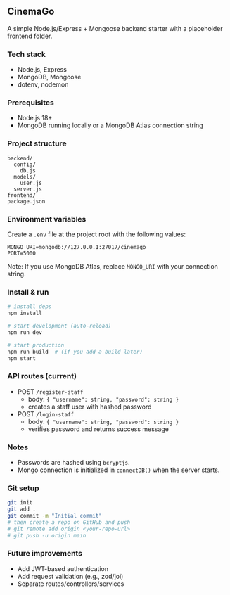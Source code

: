 ## CinemaGo

A simple Node.js/Express + Mongoose backend starter with a placeholder frontend folder.

### Tech stack
- Node.js, Express
- MongoDB, Mongoose
- dotenv, nodemon

### Prerequisites
- Node.js 18+
- MongoDB running locally or a MongoDB Atlas connection string

### Project structure
```
backend/
  config/
    db.js
  models/
    user.js
  server.js
frontend/
package.json
```

### Environment variables
Create a `.env` file at the project root with the following values:
```
MONGO_URI=mongodb://127.0.0.1:27017/cinemago
PORT=5000
```

Note: If you use MongoDB Atlas, replace `MONGO_URI` with your connection string.

### Install & run
```bash
# install deps
npm install

# start development (auto-reload)
npm run dev

# start production
npm run build  # (if you add a build later)
npm start
```

### API routes (current)
- POST `/register-staff`
  - body: `{ "username": string, "password": string }`
  - creates a staff user with hashed password
- POST `/login-staff`
  - body: `{ "username": string, "password": string }`
  - verifies password and returns success message

### Notes
- Passwords are hashed using `bcryptjs`.
- Mongo connection is initialized in `connectDB()` when the server starts.

### Git setup
```bash
git init
git add .
git commit -m "Initial commit"
# then create a repo on GitHub and push
# git remote add origin <your-repo-url>
# git push -u origin main
```

### Future improvements
- Add JWT-based authentication
- Add request validation (e.g., zod/joi)
- Separate routes/controllers/services
